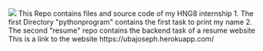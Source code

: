 
<img src ="resume/staticfiles/assests/img/hng_logo_1.png">
This Repo contains files and source code of my HNG8 internship
1. The first Directory "pythonprogram" contains the first task to print my name
2. The second "resume" repo contains the backend task of a resume website
This is a link to the website https://ubajoseph.herokuapp.com/
